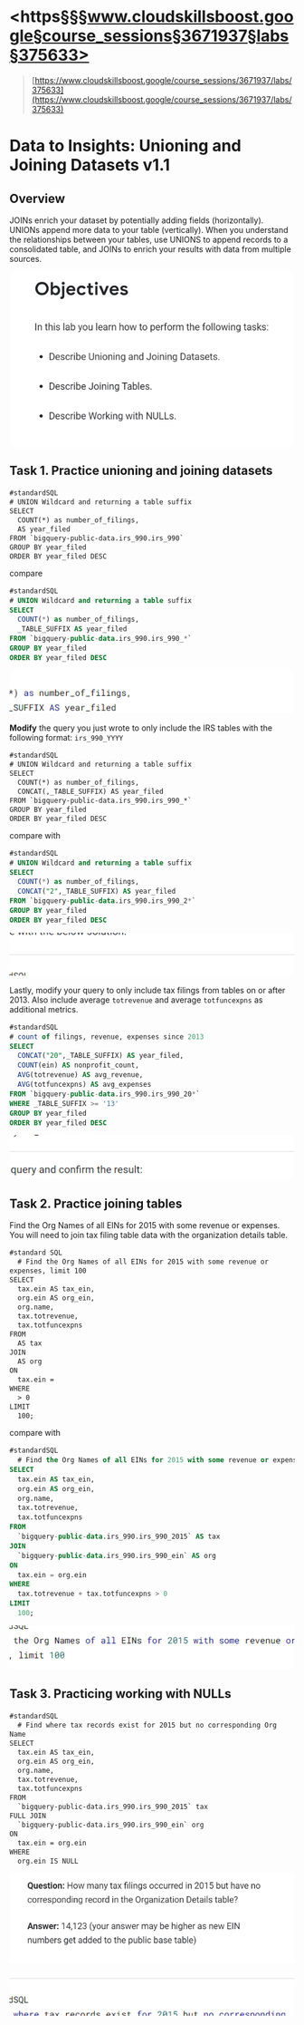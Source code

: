 # <https§§§www.cloudskillsboost.google§course_sessions§3671937§labs§375633>

> [https://www.cloudskillsboost.google/course_sessions/3671937/labs/375633](https://www.cloudskillsboost.google/course_sessions/3671937/labs/375633)

# Data to Insights: Unioning and Joining Datasets v1.1

## Overview

JOINs enrich your dataset by potentially adding fields (horizontally). UNIONs append more data to your table (vertically). When you understand the relationships between your tables, use UNIONS to append records to a consolidated table, and JOINs to enrich your results with data from multiple sources.

![1687760251578.png](./1687760251578.png)

## Task 1. Practice unioning and joining datasets

```
#standardSQL
# UNION Wildcard and returning a table suffix
SELECT
  COUNT(*) as number_of_filings,
  AS year_filed
FROM `bigquery-public-data.irs_990.irs_990`
GROUP BY year_filed
ORDER BY year_filed DESC
```

compare

```sql
#standardSQL
# UNION Wildcard and returning a table suffix
SELECT
  COUNT(*) as number_of_filings,
  _TABLE_SUFFIX AS year_filed
FROM `bigquery-public-data.irs_990.irs_990_*`
GROUP BY year_filed
ORDER BY year_filed DESC
```

 ![1687761815451.png](./1687761815451.png)



**Modify** the query you just wrote to only include the IRS tables with the following format: `irs_990_YYYY`

```
#standardSQL
# UNION Wildcard and returning a table suffix
SELECT
  COUNT(*) as number_of_filings,
  CONCAT(,_TABLE_SUFFIX) AS year_filed
FROM `bigquery-public-data.irs_990.irs_990_*`
GROUP BY year_filed
ORDER BY year_filed DESC
```

compare with

```sql
#standardSQL
# UNION Wildcard and returning a table suffix
SELECT
  COUNT(*) as number_of_filings,
  CONCAT("2",_TABLE_SUFFIX) AS year_filed
FROM `bigquery-public-data.irs_990.irs_990_2*`
GROUP BY year_filed
ORDER BY year_filed DESC
```

 ![1687761841799.png](./1687761841799.png)

Lastly, modify your query to only include tax filings from tables on or after 2013. Also include average `totrevenue` and average `totfuncexpns` as additional metrics.

```sql
#standardSQL
# count of filings, revenue, expenses since 2013
SELECT
  CONCAT("20",_TABLE_SUFFIX) AS year_filed,
  COUNT(ein) AS nonprofit_count,
  AVG(totrevenue) AS avg_revenue,
  AVG(totfuncexpns) AS avg_expenses
FROM `bigquery-public-data.irs_990.irs_990_20*`
WHERE _TABLE_SUFFIX >= '13'
GROUP BY year_filed
ORDER BY year_filed DESC
```

 ![1687761867953.png](./1687761867953.png)



## Task 2. Practice joining tables

Find the Org Names of all EINs for 2015 with some revenue or expenses. You will need to join tax filing table data with the organization details table.

```
#standard SQL
  # Find the Org Names of all EINs for 2015 with some revenue or expenses, limit 100
SELECT
  tax.ein AS tax_ein,
  org.ein AS org_ein,
  org.name,
  tax.totrevenue,
  tax.totfuncexpns
FROM
  AS tax
JOIN
  AS org
ON
  tax.ein =
WHERE
  > 0
LIMIT
  100;
```

compare with

```sql
#standardSQL
  # Find the Org Names of all EINs for 2015 with some revenue or expenses, limit 100
SELECT
  tax.ein AS tax_ein,
  org.ein AS org_ein,
  org.name,
  tax.totrevenue,
  tax.totfuncexpns
FROM
  `bigquery-public-data.irs_990.irs_990_2015` AS tax
JOIN
  `bigquery-public-data.irs_990.irs_990_ein` AS org
ON
  tax.ein = org.ein
WHERE
  tax.totrevenue + tax.totfuncexpns > 0
LIMIT
  100;
```

 ![1687761907307.png](./1687761907307.png)

## Task 3. Practicing working with NULLs

```
#standardSQL
  # Find where tax records exist for 2015 but no corresponding Org Name
SELECT
  tax.ein AS tax_ein,
  org.ein AS org_ein,
  org.name,
  tax.totrevenue,
  tax.totfuncexpns
FROM
  `bigquery-public-data.irs_990.irs_990_2015` tax
FULL JOIN
  `bigquery-public-data.irs_990.irs_990_ein` org
ON
  tax.ein = org.ein
WHERE
  org.ein IS NULL
```

![1687760418010.png](./1687760418010.png)

 ![1687761924600.png](./1687761924600.png)


